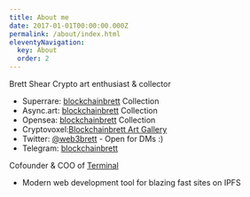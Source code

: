```yaml
---
title: About me
date: 2017-01-01T00:00:00.000Z
permalink: /about/index.html
eleventyNavigation:
  key: About
  order: 2
---
```


Brett Shear
Crypto art enthusiast & collector
* Superrare: [blockchainbrett](https://superrare.co/blockchainbrett) Collection
* Async.art: [blockchainbrett](https://async.art/artist/Blockchainbrett) Collection
* Opensea: [blockchainbrett](https://opensea.io/accounts/0x1e341aa44c293d95d13d778492d417d1be4e63d5) Collection
* Cryptovoxel:[Blockchainbrett Art Gallery](https://www.cryptovoxels.com/parcels/187)
* Twitter: [@web3brett](https://twitter.com/web3brett) - Open for DMs :)
* Telegram: [blockchainbrett](https://telegram.me/blockchainbrett)

Cofounder & COO of [Terminal](https://terminal.co) 
* Modern web development tool for blazing fast sites on IPFS